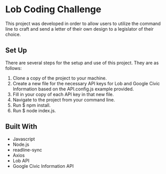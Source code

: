 # Lob Coding Challenge
This project was developed in order to allow users to utilize the command line to craft and send a letter of their own design to a legislator of their choice.


## Set Up
There are several steps for the setup and use of this project. They are as follows:
1. Clone a copy of the project to your machine.
2. Create a new file for the necessary API keys for Lob and Google Civic Information based on the API.config.js example provided.
3. Fill in your copy of each API key in that new file.
4. Navigate to the project from your command line.
5. Run $ npm install.
6. Run $ node index.js.

## Built With
- Javascript
- Node.js
- readline-sync
- Axios
- Lob API
- Google Civic Information API
